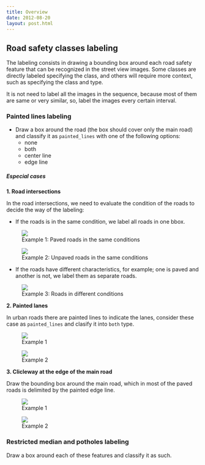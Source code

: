 ```yaml
---
title: Overview
date: 2012-08-20
layout: post.html
---
```


## Road safety classes labeling

The labeling consists in drawing a bounding box around each road safety feature that can be recognized in the street view images. Some classes are directly labeled specifying the class, and others will require more context, such as specifying the class and type.

It is not need to label all the images in the sequence, because most of them are same or very similar, so, label the images every certain interval.

### Painted lines labeling

- Draw a box around the road (the box should cover only the main road) and classify it as `painted_lines` with one of the following options:
    - none
    - both
    - center line
    - edge line


##### Especial cases

**1. Road intersections**

In the road intersections, we need to evaluate the condition of the roads to decide the way of the labeling:

- If the roads is in the same condition, we label all roads in one bbox. 

<div class="gallery">
    <figure >
        <img src="/ml-road-safety-labeling/assets/graphics/images/case1_1.jpg">
        <figcaption> Example 1: Paved roads in the same conditions</figcaption>
    </figure>
    <figure >
        <img src="/ml-road-safety-labeling/assets/graphics/images/case1_2.jpg">
        <figcaption> Example 2: Unpaved roads in the same conditions</figcaption>
    </figure>
</div>

- If the roads have different characteristics, for example; one is paved and another is not, we label them as separate roads.

<div class="gallery">
    <figure >
        <img src="/ml-road-safety-labeling/assets/graphics/images/case1_3.jpg">
        <figcaption> Example 3: Roads in different conditions</figcaption>
    </figure>
</div>

**2. Painted lanes**

In urban roads there are painted lines to indicate the lanes, consider these case as `painted_lines` and clasify it into `both` type. 

<div class="gallery">
    <figure >
        <img src="/ml-road-safety-labeling/assets/graphics/images/case2_1.jpg">
        <figcaption> Example 1</figcaption>
    </figure>
    <figure >
        <img src="/ml-road-safety-labeling/assets/graphics/images/case2_2.jpg">
        <figcaption> Example 2</figcaption>
    </figure>
</div>

**3. Clicleway at the edge of the main road**

Draw the bounding box around the main road, which in most of the paved roads is delimited by the painted edge line.

<div class="gallery">
    <figure >
        <img src="/ml-road-safety-labeling/assets/graphics/images/case3_1.jpg">
        <figcaption> Example 1</figcaption>
    </figure>
    <figure >
        <img src="/ml-road-safety-labeling/assets/graphics/images/case3_2.jpg">
        <figcaption> Example 2</figcaption>
    </figure>
</div>

### Restricted median and potholes labeling

Draw a box around each of these features and classify it as such.